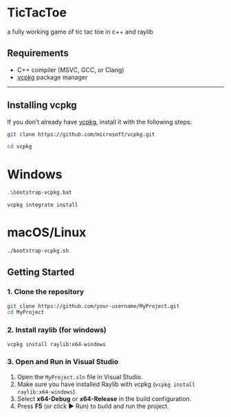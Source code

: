 # TicTacToe
a fully working game of tic tac toe in c++ and raylib




## Requirements
- C++ compiler (MSVC, GCC, or Clang)
- [vcpkg](https://github.com/microsoft/vcpkg) package manager

---
## Installing vcpkg

If you don’t already have [vcpkg](https://github.com/microsoft/vcpkg), install it with the following steps:

```bash
git clone https://github.com/microsoft/vcpkg.git
```
```bash
cd vcpkg
```

# Windows
```bash
.\bootstrap-vcpkg.bat
```
```bash
vcpkg integrate install
```

# macOS/Linux
```bash
./bootstrap-vcpkg.sh
```

## Getting Started

### 1. Clone the repository
```bash
git clone https://github.com/your-username/MyProject.git
cd MyProject
```
### 2. Install raylib (for windows) 
```bash
vcpkg install raylib:x64-windows
```

### 3. Open and Run in Visual Studio
1. Open the `MyProject.sln` file in Visual Studio.
2. Make sure you have installed Raylib with vcpkg (`vcpkg install raylib:x64-windows`).
3. Select **x64-Debug** or **x64-Release** in the build configuration.
4. Press **F5** (or click ▶ Run) to build and run the project.
